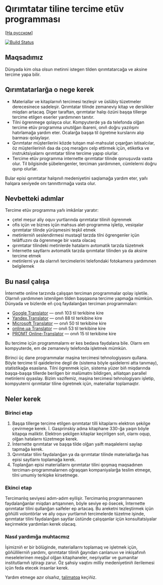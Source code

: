 # Qırımtatar tiline tercime etüv programması
[[На русском](README.ru.md)]

[![Build Status](https://travis-ci.org/prosvita/QIRIMTATARTILI.svg?branch=master)](https://travis-ci.org/prosvita/QIRIMTATARTILI)

## Maqsadımız

Dünyada kim olsa olsun metinni istegen tilden qırımtatarcağa ve aksine tercime yapa bilir.

## Qırımtatarlarğa o nege kerek

* Materiallar ve kitaplarnıñ tercimesi tezleşir ve üslübiy tüzetmeler derecesinece sadeleşir. Qırımtatar tilinde zemaneviy kitap ve derslikler miqdarı artacaq. Diger taraftan, qırımtatar halqı özüni başqa tillerge tercime etilgen eserler yardımınen tanıtır.
* Tilni ögrenmege qolayca olur. Kompyuterde ya da telefonda olğan tercime etüv programma unutılğan ibareni, onıñ doğru yazılışını hatırlamağa yardım eter. Ocalarğa başqa til ögretme kurslarını alıp barması qolaylaşır.
* Qırımtatar müşterilerini közde tutqan mal-mahsulat çıqarğan istisalcılar, öz müşterileriniñ daa da çoq merağını celp ettirmek içün, etiketka ve instruktsiyalarnı qırımtatar tiline tercime yapıp olurlar.
* Tercime etüv programma internette qırımtatar tilinde qonuşuvda vasta olur. Til bilgisinde şübelengenler, terciman yardımınen, cümlelerni doğru qurıp olurlar.

Bular episi qırımtatar halqınıñ medeniyetini saqlamağa yardım eter, yañı halqara seviyede onı tannıttırmağa vasta olur.

## Nevbetteki adımlar

Tercime etüv programma yañı imkânlar yaratır:

* çetel meşur aliy oquv yurtlarında qırımtatar tiliniñ ögrenmek
* ofis içün ve biznes içün mahsus alet-programma işletip, vesiqalar qırımtatar tilinde yürüşmesini teşkil etmek
* metinlerniñ seslendirmesi mustaqil tarzda tilni ögrengenler içün telâffuzını da ögrenmege bir vasta olacaq
* qırımtatar tilindeki metinlerde hatalarnı avtomatik tarzda tüzetmek
* İnternette saytlarnı avtomatik tarzda qırımtatar tilinden ya da aksine tercime etmek
* metinlerni ya da olarnıñ tercimelerini telefondaki fotokamera yardımınen belgilemek

## Bu nasıl çalışa

İnternette online tarzında çalışqan terciman programmalar qolay işletile. Olarnıñ yardımınen istenilgen tilden başqasına tercime yapmağa mümkün. Dünyada ve bizlerde eñ çoq faydalanğan terciman programmaları:

  - [Google Translator](https://translate.google.com) — onıñ 103 til terkibine kire
  - [Yandex.Translator](https://translate.yandex.com) — onıñ 88 til terkibine kire
  - [Microsoft Translator](http://www.bing.com/translator/) — onıñ 50 til terkibine kire
  - [online.ua Translator](http://pereklad.online.ua/ukr/yazyki/) — onıñ 53 til terkibine kire
  - [PROMT Online-Translator](http://www.online-translator.com/Default.aspx?prmtlang=en) — onıñ 15 til terkibine kire

Bu tercime içün programmalarnı er kes bedava faydalana bile. Olarnı em kompyuterde, em de zemaneviy telefonda işletmek mümkün.

Birinci üç dane programmalar maşina tercimesi tehnologiyasını qullana. Böyle tercime til qaidelerine degil de (sistema böyle qaidelerni atta tanımay), statistikağa esaslana. Tilni ögrenmek içün, sistema yüzer biñ miqdarında başqa-başqa tillerde berilgen bir malümatnı bildirgen, añlatqan parallel metinlerni qıyaslay. Bizim vazifemiz, maşina tercimesi tehnologiyanı işletip, kompyuterni qırımtatar tiline ögretmek içün, materiallar toplamaqtır.

## Neler kerek

### Birinci etap

1. Başqa tillerge tercime etilgen qırımtatar tilli kitaplarnı elektron şekilge çevirmege kerek. İ. Gasprinskiy adına kitaphane 330-ğa yaqın böyle kitapqa maliktir. Elektron şekilgen kitaplar keçirilgen soñ, olarnı oqup, olğan hatalarnı tüzetmege kerek.
2. İnternette qırımtatar ve başqa tilde olğan yaift maqalelerni saylap tapmağa kerek.
3. Qırımtatar tilini faydalanğan ya da qırımtatar tilinde materiallarğa has episi saytlarnı toplamağa kerek.
4. Toplanğan episi materiallarnı qırımtatar tilini qoşmaq maqsadınen terciman-programmalarnen oğraşqan kompaniyalarğa teslim etmege, tilni umumiy terkipke kirsetmege.

### Ekinci etap

Tercimanlıq seviyesi adım-adım eyilişir. Tercimanlıq programmasınen faydalanğanlar miqdarı artqanınen, böyle seviye ep ösecek, İnternette qırımtatar tilini qullanğan saifeler ep artacaq. Bu areketni tezleştirmek içün göñülli volontörlar ve aliy oquv yurtlarnıñ tercimelerde tüzetme işinde, qırımtatar tilini faydalanğan saytlar üstünde çalışqanlar içün konsultatsiyalar keçirmekte yardımları kerek olacaq.

### Nasıl yardımğa muhtacmız

İşimizniñ er bir bölüginde, materiallarnı toplamaq ve işletmek içün, göñüllilerniñ yardımı, qırımtatar tiliniñ ğayrıdan canlanuvı ve inkişafınıñ meselelerinen meşğul olğan kitaphaneler, neşriyatlar ve gumanitar institutlarnıñ iştiragı zarur. Öz şahsiy vaqtını milliy medeniyetiniñ ilerilemesi içün feda etecek insanlar kerek.

Yardım etmege azır olsañız, [talimatqa](CONTRIBUTING.md) keçiñiz.

